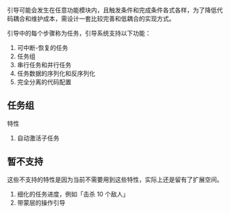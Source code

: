 引导可能会发生在任意功能模块内，且触发条件和完成条件各式各样，为了降低代码耦合和维护成本，需设计一套比较完善和低耦合的实现方式。

引导中的每个步骤称为任务，引导系统支持以下功能：

1. 可中断-恢复的任务
2. 任务组
3. 串行任务和并行任务
4. 任务数据的序列化和反序列化
5. 完全分离的代码配置

## 任务组

特性

1. 自动激活子任务

## 暂不支持

这些不支持的特性是因为当前不需要用到这些特性，实际上还是留有了扩展空间。

1. 细化的任务进度，例如「击杀 10 个敌人」
2. 带蒙层的操作引导
